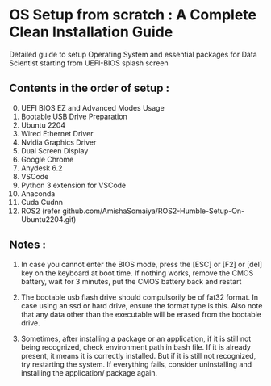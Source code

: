 # OS Setup from scratch : A Complete Clean Installation Guide 
Detailed guide to setup Operating System and essential packages for Data Scientist starting from UEFI-BIOS splash screen

## Contents in the order of setup :

0. UEFI BIOS EZ and Advanced Modes Usage
1. Bootable USB Drive Preparation
2. Ubuntu 2204
3. Wired Ethernet Driver
4. Nvidia Graphics Driver
5. Dual Screen Display
6. Google Chrome
7. Anydesk 6.2
8. VSCode
9. Python 3 extension for VSCode 
10. Anaconda
11. Cuda Cudnn
12. ROS2 (refer github.com/AmishaSomaiya/ROS2-Humble-Setup-On-Ubuntu2204.git) 

## Notes :
1. In case you cannot enter the BIOS mode, press the [ESC] or [F2] or [del]  key on the keyboard at boot time. If nothing works, remove the CMOS battery, wait for 3 minutes, put the CMOS battery back and restart

2. The bootable usb flash drive should compulsorily be of fat32 format. In case using an ssd or hard drive, ensure the format type is this. Also note that any data other than the executable will be erased from the bootable drive.

3. Sometimes, after installing a package or an application, if it is still not being recognized, check environment path in bash file. If it is already present, it means it is correctly installed. But if it is still not recognized, try restarting the system. If everything fails, consider uninstalling and installing the application/ package again. 



